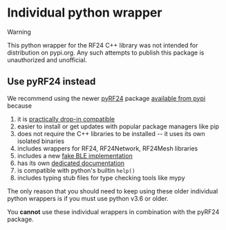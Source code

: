 # Individual python wrapper

> [!warning]
> This python wrapper for the RF24 C++ library was not intended
> for distribution on pypi.org. Any such attempts to publish this package
> is unauthorized and unofficial.

## Use pyRF24 instead

We recommend using the newer [pyRF24](https://github.com/nRF24/pyRF24) package
[available from pypi](https://pypi.org/project/pyrf24/) because

1. it is [practically drop-in compatible](https://nrf24.github.io/pyRF24/#migrating-to-pyrf24)
2. easier to install or get updates with popular package managers like pip
3. does not require the C++ libraries to be installed -- it uses its own isolated binaries
4. includes wrappers for RF24, RF24Network, RF24Mesh libraries
5. includes a new [fake BLE implementation](https://nrf24.github.io/pyRF24/ble_api.html)
6. has its own [dedicated documentation](https://nRF24.github.io/pyRF24)
7. is compatible with python's builtin `help()`
8. includes typing stub files for type checking tools like mypy

The only reason that you should need to keep using these older individual python
wrappers is if you must use python v3.6 or older.

You **cannot** use these individual wrappers in combination with the pyRF24 package.
